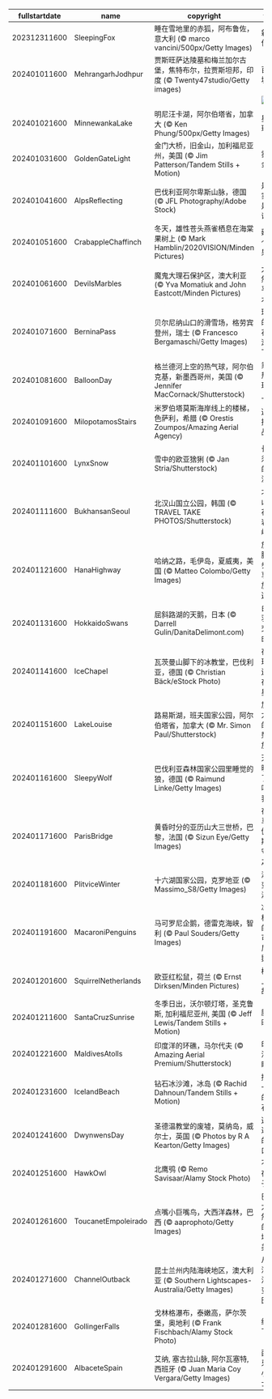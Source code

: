 |fullstartdate|name|copyright|title|image|
|--|--|--|--|--|
202312311600|SleepingFox|睡在雪地里的赤狐，阿布鲁佐，意大利 (© marco vancini/500px/Getty Images)|新年伊始|![](/zh-CN/2024/01/202312311600SleepingFox.jpg)|
202401011600|MehrangarhJodhpur|贾斯旺萨达陵墓和梅兰加尔古堡，焦特布尔，拉贾斯坦邦，印度 (© Twenty47studio/Getty images)|百年城堡|![](/zh-CN/2024/01/202401011600MehrangarhJodhpur.jpg)|
||||![](/zh-CN/2024/01/.jpg)|
202401021600|MinnewankaLake|明尼汪卡湖，阿尔伯塔省，加拿大 (© Ken Phung/500px/Getty Images)|星光璀璨|![](/zh-CN/2024/01/202401021600MinnewankaLake.jpg)|
202401031600|GoldenGateLight|金门大桥，旧金山，加利福尼亚州，美国 (© Jim Patterson/Tandem Stills + Motion)|雾锁金门|![](/zh-CN/2024/01/202401031600GoldenGateLight.jpg)|
202401041600|AlpsReflecting|巴伐利亚阿尔卑斯山脉，德国 (© JFL Photography/Adobe Stock)|是现实还是童话？|![](/zh-CN/2024/01/202401041600AlpsReflecting.jpg)|
202401051600|CrabappleChaffinch|冬天，雄性苍头燕雀栖息在海棠果树上 (© Mark Hamblin/2020VISION/Minden Pictures)|薅一个苹果！|![](/zh-CN/2024/01/202401051600CrabappleChaffinch.jpg)|
202401061600|DevilsMarbles|魔鬼大理石保护区，澳大利亚 (© Yva Momatiuk and John Eastcott/Minden Pictures)|大自然的平衡术|![](/zh-CN/2024/01/202401061600DevilsMarbles.jpg)|
202401071600|BerninaPass|贝尔尼纳山口的滑雪场，格劳宾登州，瑞士 (© Francesco Bergamaschi/Getty Images)|瑞士的雪花漱漱落下|![](/zh-CN/2024/01/202401071600BerninaPass.jpg)|
202401081600|BalloonDay|格兰德河上空的热气球，阿尔伯克基，新墨西哥州，美国 (© Jennifer MacCornack/Shutterstock)|乘着热气球向上飞|![](/zh-CN/2024/01/202401081600BalloonDay.jpg)|
202401091600|MilopotamosStairs|米罗伯塔莫斯海岸线上的楼梯，色萨利，希腊 (© Orestis Zoumpos/Amazing Aerial Agency)|迎接挑战！|![](/zh-CN/2024/01/202401091600MilopotamosStairs.jpg)|
202401101600|LynxSnow|雪中的欧亚猞猁 (© Jan Stria/Shutterstock)|长胡须的“流浪汉”|![](/zh-CN/2024/01/202401101600LynxSnow.jpg)|
202401111600|BukhansanSeoul|北汉山国立公园，韩国 (© TRAVEL TAKE PHOTOS/Shutterstock)|北汉山的花岗岩山峰|![](/zh-CN/2024/01/202401111600BukhansanSeoul.jpg)|
202401121600|HanaHighway|哈纳之路，毛伊岛，夏威夷，美国 (© Matteo Colombo/Getty Images)|放慢脚步，享受旅途！|![](/zh-CN/2024/01/202401121600HanaHighway.jpg)|
202401131600|HokkaidoSwans|屈斜路湖的天鹅，日本 (© Darrell Gulin/DanitaDelimont.com)|白色羽毛交响曲|![](/zh-CN/2024/01/202401131600HokkaidoSwans.jpg)|
202401141600|IceChapel|瓦茨曼山脚下的冰教堂，巴伐利亚，德国 (© Christian Bäck/eStock Photo)|在地球上还是在外星？|![](/zh-CN/2024/01/202401141600IceChapel.jpg)|
202401151600|LakeLouise|路易斯湖，班夫国家公园，阿尔伯塔省，加拿大 (© Mr. Simon Paul/Shutterstock)|加拿大式的小憩和放松|![](/zh-CN/2024/01/202401151600LakeLouise.jpg)|
202401161600|SleepyWolf|巴伐利亚森林国家公园里睡觉的狼，德国 (© Raimund Linke/Getty Images)|天气暖和了再叫醒我|![](/zh-CN/2024/01/202401161600SleepyWolf.jpg)|
202401171600|ParisBridge|黄昏时分的亚历山大三世桥，巴黎，法国 (© Sizun Eye/Getty Images)|在飞马珀伽索斯的守望之下|![](/zh-CN/2024/01/202401171600ParisBridge.jpg)|
202401181600|PlitviceWinter|十六湖国家公园，克罗地亚 (© Massimo_S8/Getty Images)|瀑布变“冰瀑”|![](/zh-CN/2024/01/202401181600PlitviceWinter.jpg)|
202401191600|MacaroniPenguins|马可罗尼企鹅，德雷克海峡，智利 (© Paul Souders/Getty Images)|冰雪极地的马可罗尼企鹅|![](/zh-CN/2024/01/202401191600MacaroniPenguins.jpg)|
202401201600|SquirrelNetherlands|欧亚红松鼠，荷兰 (© Ernst Dirksen/Minden Pictures)|树梢上的故事|![](/zh-CN/2024/01/202401201600SquirrelNetherlands.jpg)|
202401211600|SantaCruzSunrise|冬季日出，沃尔顿灯塔，圣克鲁斯, 加利福尼亚州, 美国 (© Jeff Lewis/Tandem Stills + Motion)|魔幻时刻|![](/zh-CN/2024/01/202401211600SantaCruzSunrise.jpg)|
202401221600|MaldivesAtolls|印度洋的环礁，马尔代夫 (© Amazing Aerial Premium/Shutterstock)|印度洋之眼|![](/zh-CN/2024/01/202401221600MaldivesAtolls.jpg)|
202401231600|IcelandBeach|钻石冰沙滩，冰岛 (© Rachid Dahnoun/Tandem Stills + Motion)|撒了一地的“钻石”|![](/zh-CN/2024/01/202401231600IcelandBeach.jpg)|
202401241600|DwynwensDay|圣德温教堂的废墟，莫纳岛，威尔士，英国 (© Photos by R A Kearton/Getty Images)|通往过去的入口|![](/zh-CN/2024/01/202401241600DwynwensDay.jpg)|
202401251600|HawkOwl|北鹰鸮 (© Remo Savisaar/Alamy Stock Photo)|不是夜猫子|![](/zh-CN/2024/01/202401251600HawkOwl.jpg)|
202401261600|ToucanetEmpoleirado|点嘴小巨嘴鸟，大西洋森林，巴西 (© aaprophoto/Getty Images)|巴西大自然中的异域之美|![](/zh-CN/2024/01/202401261600ToucanetEmpoleirado.jpg)|
202401271600|ChannelOutback|昆士兰州内陆海峡地区，澳大利亚 (© Southern Lightscapes-Australia/Getty Images)|从干涸的沙漠变成田园|![](/zh-CN/2024/01/202401271600ChannelOutback.jpg)|
202401281600|GollingerFalls|戈林格瀑布，泰嫩高，萨尔茨堡，奥地利 (© Frank Fischbach/Alamy Stock Photo)|缓缓下降|![](/zh-CN/2024/01/202401281600GollingerFalls.jpg)|
202401291600|AlbaceteSpain|艾纳, 塞古拉山脉, 阿尔瓦塞特, 西班牙 (© Juan Maria Coy Vergara/Getty Images)|西班牙的小瑞士|![](/zh-CN/2024/01/202401291600AlbaceteSpain.jpg)|
